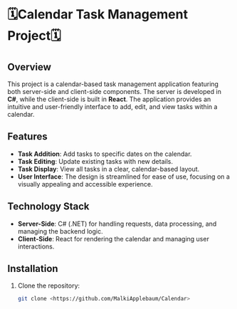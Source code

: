 # 🗓️Calendar Task Management Project🗓️

## Overview
This project is a calendar-based task management application featuring both server-side and client-side components. The server is developed in **C#**, while the client-side is built in **React**. The application provides an intuitive and user-friendly interface to add, edit, and view tasks within a calendar.

## Features
- **Task Addition**: Add tasks to specific dates on the calendar.
- **Task Editing**: Update existing tasks with new details.
- **Task Display**: View all tasks in a clear, calendar-based layout.
- **User Interface**: The design is streamlined for ease of use, focusing on a visually appealing and accessible experience.

## Technology Stack
- **Server-Side**: C# (.NET) for handling requests, data processing, and managing the backend logic.
- **Client-Side**: React for rendering the calendar and managing user interactions.
  
## Installation
1. Clone the repository:
   ```bash
   git clone <https://github.com/MalkiApplebaum/Calendar>

